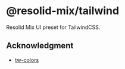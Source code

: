 # @resolid-mix/tailwind

Resolid Mix UI preset for TailwindCSS.

## Acknowledgment

- [tw-colors](https://github.com/L-Blondy/tw-colors)

